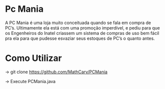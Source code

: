 # Pc Mania
A PC Mania é uma loja muito conceituada quando se fala em compra de PC’s. Ultimamente ela está com uma 
promoção imperdível, e pediu para que os Engenheiros do Inatel criassem um sistema de compras de uso bem fácil pra ela para que pudesse esvaziar seus estoques de PC’s o quanto antes.

# Como Utilizar
-> git clone https://github.com/MathCarv/PCMania

-> Execute PCMania.java

